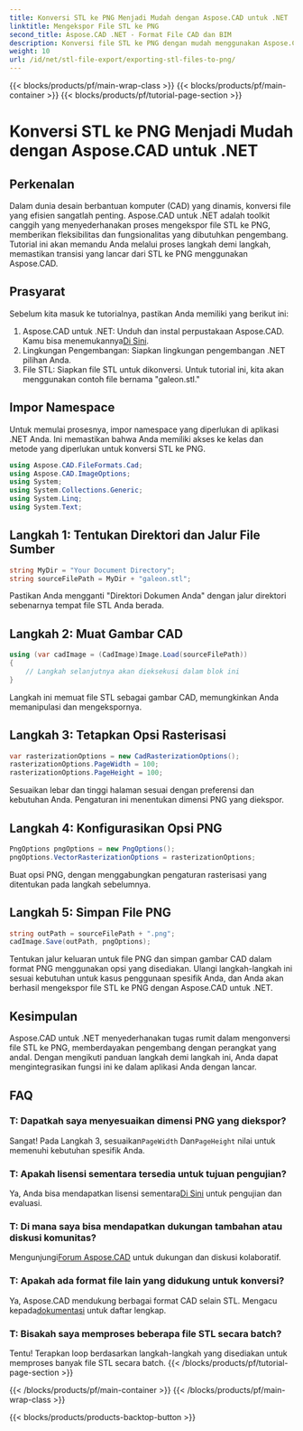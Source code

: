 ```yaml
---
title: Konversi STL ke PNG Menjadi Mudah dengan Aspose.CAD untuk .NET
linktitle: Mengekspor File STL ke PNG
second_title: Aspose.CAD .NET - Format File CAD dan BIM
description: Konversi file STL ke PNG dengan mudah menggunakan Aspose.CAD untuk .NET. Ikuti panduan langkah demi langkah kami untuk integrasi yang lancar. Unduh sekarang!
weight: 10
url: /id/net/stl-file-export/exporting-stl-files-to-png/
---
```


{{< blocks/products/pf/main-wrap-class >}}
{{< blocks/products/pf/main-container >}}
{{< blocks/products/pf/tutorial-page-section >}}

# Konversi STL ke PNG Menjadi Mudah dengan Aspose.CAD untuk .NET

## Perkenalan
Dalam dunia desain berbantuan komputer (CAD) yang dinamis, konversi file yang efisien sangatlah penting. Aspose.CAD untuk .NET adalah toolkit canggih yang menyederhanakan proses mengekspor file STL ke PNG, memberikan fleksibilitas dan fungsionalitas yang dibutuhkan pengembang. Tutorial ini akan memandu Anda melalui proses langkah demi langkah, memastikan transisi yang lancar dari STL ke PNG menggunakan Aspose.CAD.
## Prasyarat
Sebelum kita masuk ke tutorialnya, pastikan Anda memiliki yang berikut ini:
1.  Aspose.CAD untuk .NET: Unduh dan instal perpustakaan Aspose.CAD. Kamu bisa menemukannya[Di Sini](https://releases.aspose.com/cad/net/).
2. Lingkungan Pengembangan: Siapkan lingkungan pengembangan .NET pilihan Anda.
3. File STL: Siapkan file STL untuk dikonversi. Untuk tutorial ini, kita akan menggunakan contoh file bernama "galeon.stl."
## Impor Namespace
Untuk memulai prosesnya, impor namespace yang diperlukan di aplikasi .NET Anda. Ini memastikan bahwa Anda memiliki akses ke kelas dan metode yang diperlukan untuk konversi STL ke PNG.
```csharp
using Aspose.CAD.FileFormats.Cad;
using Aspose.CAD.ImageOptions;
using System;
using System.Collections.Generic;
using System.Linq;
using System.Text;
```
## Langkah 1: Tentukan Direktori dan Jalur File Sumber
```csharp
string MyDir = "Your Document Directory";
string sourceFilePath = MyDir + "galeon.stl";
```
Pastikan Anda mengganti "Direktori Dokumen Anda" dengan jalur direktori sebenarnya tempat file STL Anda berada.
## Langkah 2: Muat Gambar CAD
```csharp
using (var cadImage = (CadImage)Image.Load(sourceFilePath))
{
    // Langkah selanjutnya akan dieksekusi dalam blok ini
}
```
Langkah ini memuat file STL sebagai gambar CAD, memungkinkan Anda memanipulasi dan mengekspornya.
## Langkah 3: Tetapkan Opsi Rasterisasi
```csharp
var rasterizationOptions = new CadRasterizationOptions();
rasterizationOptions.PageWidth = 100;
rasterizationOptions.PageHeight = 100;
```
Sesuaikan lebar dan tinggi halaman sesuai dengan preferensi dan kebutuhan Anda. Pengaturan ini menentukan dimensi PNG yang diekspor.
## Langkah 4: Konfigurasikan Opsi PNG
```csharp
PngOptions pngOptions = new PngOptions();
pngOptions.VectorRasterizationOptions = rasterizationOptions;
```
Buat opsi PNG, dengan menggabungkan pengaturan rasterisasi yang ditentukan pada langkah sebelumnya.
## Langkah 5: Simpan File PNG
```csharp
string outPath = sourceFilePath + ".png";
cadImage.Save(outPath, pngOptions);
```
Tentukan jalur keluaran untuk file PNG dan simpan gambar CAD dalam format PNG menggunakan opsi yang disediakan.
Ulangi langkah-langkah ini sesuai kebutuhan untuk kasus penggunaan spesifik Anda, dan Anda akan berhasil mengekspor file STL ke PNG dengan Aspose.CAD untuk .NET.
## Kesimpulan
Aspose.CAD untuk .NET menyederhanakan tugas rumit dalam mengonversi file STL ke PNG, memberdayakan pengembang dengan perangkat yang andal. Dengan mengikuti panduan langkah demi langkah ini, Anda dapat mengintegrasikan fungsi ini ke dalam aplikasi Anda dengan lancar.
## FAQ
### T: Dapatkah saya menyesuaikan dimensi PNG yang diekspor?
 Sangat! Pada Langkah 3, sesuaikan`PageWidth` Dan`PageHeight` nilai untuk memenuhi kebutuhan spesifik Anda.
### T: Apakah lisensi sementara tersedia untuk tujuan pengujian?
 Ya, Anda bisa mendapatkan lisensi sementara[Di Sini](https://purchase.aspose.com/temporary-license/) untuk pengujian dan evaluasi.
### T: Di mana saya bisa mendapatkan dukungan tambahan atau diskusi komunitas?
 Mengunjungi[Forum Aspose.CAD](https://forum.aspose.com/c/cad/19) untuk dukungan dan diskusi kolaboratif.
### T: Apakah ada format file lain yang didukung untuk konversi?
 Ya, Aspose.CAD mendukung berbagai format CAD selain STL. Mengacu kepada[dokumentasi](https://reference.aspose.com/cad/net/) untuk daftar lengkap.
### T: Bisakah saya memproses beberapa file STL secara batch?
Tentu! Terapkan loop berdasarkan langkah-langkah yang disediakan untuk memproses banyak file STL secara batch.
{{< /blocks/products/pf/tutorial-page-section >}}

{{< /blocks/products/pf/main-container >}}
{{< /blocks/products/pf/main-wrap-class >}}

{{< blocks/products/products-backtop-button >}}
